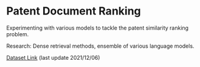 # Patent Document Ranking 

Experimenting with various models to tackle the patent similarity ranking problem. 

Research: Dense retrieval methods, ensemble of various language models. 

[Dataset Link](https://drive.google.com/drive/folders/1774KKIgqxPK4bThiPCXsi8UE6chMba0d?usp=sharing) (last update 2021/12/06) 
